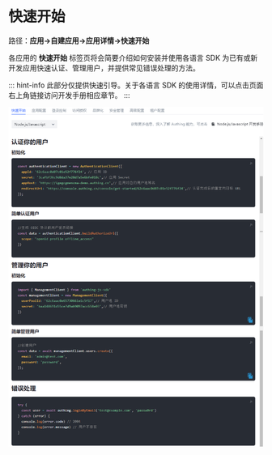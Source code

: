 # 快速开始

<LastUpdated/>

路径：**应用->自建应用->应用详情->快速开始**

各应用的 **快速开始** 标签页将会简要介绍如何安装并使用各语言 SDK 为已有或新开发应用快速认证、管理用户，并提供常见错误处理的方法。

::: hint-info​
此部分仅提供快速引导。关于各语言 SDK 的使用详情，可以点击页面右上角链接访问开发手册相应章节。
::: ​

![](../images/quick-start.png)​